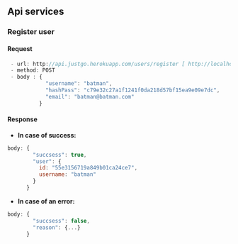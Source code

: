 ## Api services

### Register user

#### Request
```javascript
 - url: http://api.justgo.herokuapp.com/users/register [ http://localhost:3030/users/register ]
 - method: POST
 - body : {
            "username": "batman",
            "hashPass": "c79e32c27a1f1241f0da218d57bf15ea9e09e7dc",
            "email": "batman@batman.com"
          }
```

#### Response
 - **In case of success:**

```javascript
body: {
        "succsess": true,
        "user": {
          id: "55e3156719a849b01ca24ce7",
          username: "batman"
        }
      }
```

 - **In case of an error:**

```javascript
body: {
        "succsess": false,
        "reason": {...}
      }
```
